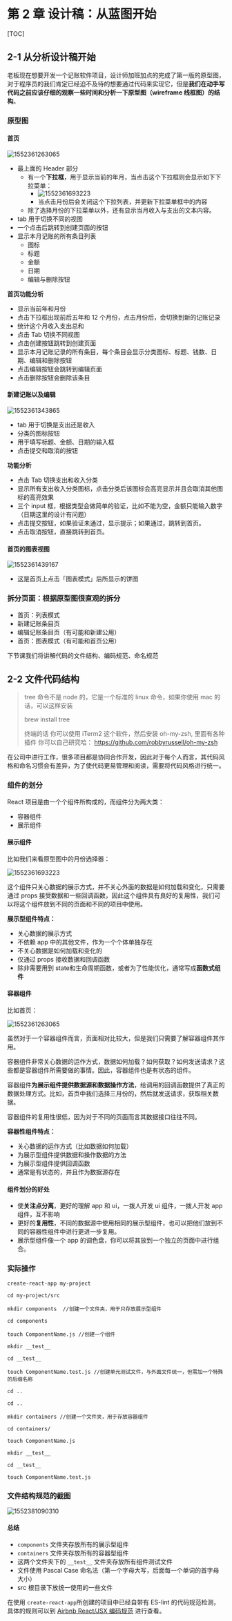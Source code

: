 # 第 2 章 设计稿：从蓝图开始

[TOC]

## 2-1 从分析设计稿开始

老板现在想要开发一个记账软件项目，设计师加班加点的完成了第一版的原型图，对于程序员的我们肯定已经迫不及待的想要通过代码来实现它，但是**我们在动手写代码之前应该仔细的观察一些时间和分析一下原型图（wireframe 线框图）的结构**。

### 原型图

#### 首页

![1552361263065](assets/1552361263065.png)

- 最上面的 Header 部分
  - 有一个**下拉框**，用于显示当前的年月，当点击这个下拉框则会显示如下下拉菜单：
    - ![1552361693223](assets/1552361693223.png)
    - 当点击月份后会关闭这个下拉列表，并更新下拉菜单框中的内容
  - 除了选择月份的下拉菜单以外，还有显示当月收入与支出的文本内容。
- tab 用于切换不同的视图
- 一个点击后跳转到创建页面的按钮
- 显示本月记账的所有条目列表
  - 图标
  - 标题
  - 金额
  - 日期
  - 编辑与删除按钮

**首页功能分析**

- 显示当前年和月份
- 点击下拉框出现前后五年和 12 个月份，点击月份后，会切换到新的记账记录
- 统计这个月收入支出总和
- 点击 Tab 切换不同视图
- 点击创建按钮跳转到创建页面
- 显示本月记账记录的所有条目，每个条目会显示分类图标、标题、钱数、日期、编辑和删除按钮
- 点击编辑按钮会跳转到编辑页面
- 点击删除按钮会删除该条目

#### 新建记账以及编辑

![1552361343865](assets/1552361343865.png)

- tab 用于切换是支出还是收入
- 分类的图标按钮
- 用于填写标题、金额、日期的输入框
- 点击提交和取消的按钮

**功能分析**

- 点击 Tab 切换支出和收入分类
- 显示所有支出收入分类图标，点击分类后该图标会高亮显示并且会取消其他图标的高亮效果
- 三个 input 框，根据类型会做简单的验证，比如不能为空，金额只能输入数字（日期这里的设计有问题）
- 点击提交按钮，如果验证未通过，显示提示；如果通过，跳转到首页。
- 点击取消按钮，直接跳转到首页。

#### 首页的图表视图

![1552361439167](assets/1552361439167.png)

- 这是首页上点击「图表模式」后所显示的饼图



### 拆分页面：根据原型图很直观的拆分

- 首页：列表模式
- 新建记账条目页
- 编辑记账条目页（有可能和新建公用）
- 首页：图表模式（有可能和首页公用）



下节课我们将讲解代码的文件结构、编码规范、命名规范



## 2-2 文件代码结构

> tree 命令不是 node 的，它是一个标准的 linux 命令，如果你使用 mac 的话，可以这样安装 
>
> brew install tree
>
> 终端的话 你可以使用 iTerm2 这个软件，然后安装 oh-my-zsh, 里面有各种插件 你可以自己研究哈： https://github.com/robbyrussell/oh-my-zsh

在公司中进行工作，很多项目都是协同合作开发，因此对于每个人而言，其代码风格和命名习惯会有差异，为了使代码更易管理和阅读，需要将代码风格进行统一。

### 组件的划分

React 项目是由一个个组件所构成的，而组件分为两大类：

- 容器组件
- 展示组件

#### 展示组件

比如我们来看原型图中的月份选择器：

![1552361693223](assets/1552361693223.png)

这个组件只关心数据的展示方式，并不关心外面的数据是如何加载和变化，只需要通过 props 接受数据和一些回调函数，因此这个组件具有良好的复用性，我们可以将这个组件放到不同的页面和不同的项目中使用。

**展示型组件特点：**

- 关心数据的展示方式
- 不依赖 app 中的其他文件，作为一个个体单独存在
- 不关心数据是如何加载和变化的
- 仅通过 props 接收数据和回调函数
- 除非需要用到 state和生命周期函数，或者为了性能优化，通常写成**函数式组件**

#### 容器组件

比如首页：

![1552361263065](assets/1552361263065.png)

虽然对于一个容器组件而言，页面相对比较大，但是我们只需要了解容器组件其作用。

容器组件非常关心数据的运作方式，数据如何加载？如何获取？如何发送请求？这些都是容器组件所需要做的事情。因此，容器组件也是有状态的组件。

容器组件**为展示组件提供数据源和数据操作方法**，给调用的回调函数提供了真正的数据处理方式。比如，首页中我们选择三月份的，然后就发送请求，获取相关数据。

容器组件的复用性很低，因为对于不同的页面而言其数据接口往往不同。

**容器性组件特点：**

- 关心数据的运作方式（比如数据如何加载）
- 为展示型组件提供数据和操作数据的方法
- 为展示型组件提供回调函数
- 通常是有状态的，并且作为数据源存在



#### 组件划分的好处

- 使**关注点分离**，更好的理解 app 和 ui，一拨人开发 ui 组件，一拨人开发 app 组件，互不影响
- 更好的**复用性**，不同的数据源中使用相同的展示型组件，也可以把他们放到不同的容器性组件中进行更进一步复用。
- 展示型组件像一个 app 的调色盘，你可以将其放到一个独立的页面中进行组合。



### 实际操作

```shell
create-react-app my-project

cd my-project/src

mkdir components  //创建一个文件夹，用于只存放展示型组件

cd components

touch ComponentName.js //创建一个组件

mkdir __test__

cd __test__

touch ComponentName.test.js //创建单元测试文件，与外面文件统一，但需加一个特殊的后缀名称

cd ..

cd ..

mkdir containers //创建一个文件夹，用于存放容器组件

cd containers/

touch ComponentName.js

mkdir __test__

cd __test__

touch ComponentName.test.js
```



### 文件结构规范的截图

![1552381090310](assets/1552381090310.png)



#### 总结

- `components` 文件夹存放所有的展示型组件
- `containers` 文件夹存放所有的容器型组件
- 这两个文件夹下的 `__test__` 文件夹存放所有组件测试文件
- 文件使用 Pascal Case 命名法（第一个字母大写，后面每一个单词的首字母大小）
- src 根目录下放统一使用的一些文件



在使用 `create-react-app`所创建的项目中已经自带有 ES-lint 的代码规范检测，具体的规则可以到 [Airbnb React/JSX 编码规范](https://github.com/jasonBoy/javascript/tree/master/react) 进行查看。

